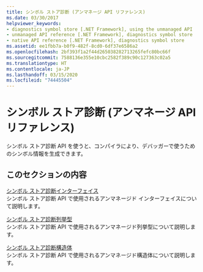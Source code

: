 ```yaml
---
title: シンボル ストア診断 (アンマネージ API リファレンス)
ms.date: 03/30/2017
helpviewer_keywords:
- diagnostics symbol store [.NET Framework], using the unmanaged API
- unmanaged API reference [.NET Framework], diagnostics symbol store
- native API reference [.NET Framework], diagnostics symbol store
ms.assetid: ee1fbb7a-b0f9-482f-8cd0-6df37e6586a2
ms.openlocfilehash: 2bf393f1a2f44d265038282713265fefc80bc66f
ms.sourcegitcommit: 7588136e355e10cbc2582f389c90c127363c02a5
ms.translationtype: HT
ms.contentlocale: ja-JP
ms.lasthandoff: 03/15/2020
ms.locfileid: "74445504"
---
```

# <a name="diagnostics-symbol-store-unmanaged-api-reference"></a>シンボル ストア診断 (アンマネージ API リファレンス)
シンボル ストア診断 API を使うと、コンパイラにより、デバッガーで使うためのシンボル情報を生成できます。  
  
## <a name="in-this-section"></a>このセクションの内容  
 [シンボル ストア診断インターフェイス](../../../../docs/framework/unmanaged-api/diagnostics/diagnostics-symbol-store-interfaces.md)  
 シンボル ストア診断 API で使用されるアンマネージド インターフェイスについて説明します。  
  
 [シンボル ストア診断列挙型](../../../../docs/framework/unmanaged-api/diagnostics/diagnostics-symbol-store-enumerations.md)  
 シンボル ストア診断 API で使用されるアンマネージド列挙型について説明します。  
  
 [シンボル ストア診断構造体](../../../../docs/framework/unmanaged-api/diagnostics/diagnostics-symbol-store-structures.md)  
 シンボル ストア診断 API で使用されるアンマネージド構造体について説明します。
